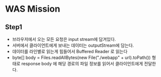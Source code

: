 # WAS Mission

## Step1

- 브라우저에서 오는 모든 요청은 input stream에 담겨있다.
- 서버에서 클라이언트에게 보내는 데이터는 outputStream에 담는다.
-  데이터를 라인별로 읽는게 힘들어서 Buffered Reader 로 읽는다
- byte[] body = Files.readAllBytes(new File("./webapp" + url).toPath()) 형태로 response body 에 해당 경로의 파일 정보를 읽어서 클라이언트에게 전달한다.